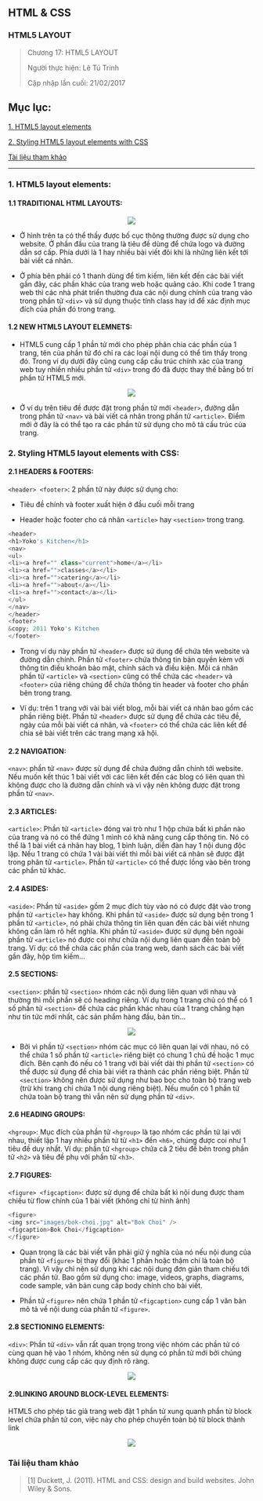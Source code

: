 ## HTML & CSS

### HTML5 LAYOUT

> Chương 17: HTML5 LAYOUT
>
> Người thực hiện: Lê Tú Trinh
>
> Cập nhập lần cuối: 21/02/2017

## Mục lục:

[1. HTML5 layout elements](#1)

[2. Styling HTML5 layout elements with CSS](#2)

[Tài liệu tham khảo](#3)

***
<a name="1"></a>
### 1. HTML5 layout elements:

#### 1.1 TRADITIONAL HTML LAYOUTS:

<p align="center"><img src="https://github.com/TrinhTu/web_developer/blob/master/Task22_Book_HTML_and_CSS_design_and_build_websites/Chapter17_LAYOUT/1.png"/></p>

- Ở hình trên ta có thể thấy được bố cục thông thường được sử dụng cho website. Ở phần đầu của trang là tiêu đề dùng để chứa logo và đường dẫn sơ cấp. Phía dưới là 1 hay nhiều bài viết đôi khi là những liên kết tới bài viết cá nhân.

- Ở phía bên phải có 1 thanh dùng để tìm kiếm, liên kết đến các bài viết gần đây, các phần khác của trang web hoặc quảng cáo. Khi code 1 trang web thì các nhà phát triển thường đưa các nội dung chính của trang vào trong phần tử `<div>` và sử dụng thuộc tính class hay id để xác định mục đích của phần đó trong trang.

#### 1.2 NEW HTML5 LAYOUT ELEMNETS:

- HTML5 cung cấp 1 phần tử mới cho phép phân chia các phần của 1 trang, tên của phần tử đó chỉ ra các loại nội dung có thể tìm thấy trong đó. Trong ví dụ dưới đây cũng cung cấp cấu trúc chính xác của trang web tuy nhiền nhiều phần tử `<div>` trong đó đã được thay thế bằng bố trí phần tử HTML5 mới.

<p align="center"><img src="https://github.com/TrinhTu/web_developer/blob/master/Task22_Book_HTML_and_CSS_design_and_build_websites/Chapter17_LAYOUT/2.png"/></p>

- Ở ví dụ trên tiêu đề được đặt trong phần tử mới `<header>`, đường dẫn trong phần tử `<nav>` và bài viết cá nhân trong phần tử `<article>`. Điểm mới ở đây là có thể tạo ra các phần tử sử dụng cho mô tả cấu trúc của trang.

<a name="2"></a>
### 2. Styling HTML5 layout elements with CSS:

#### 2.1 HEADERS & FOOTERS:

`<header> <footer>`: 2 phần tử này được sử dụng cho:

- Tiêu đề chính và footer xuất hiện ở đầu cuối mỗi trang

- Header hoặc footer cho cá nhân `<article>` hay `<section>` trong trang.

```javascript
<header>
<h1>Yoko's Kitchen</h1>
<nav>
<ul>
<li><a href="" class="current">home</a></li>
<li><a href="">classes</a></li>
<li><a href="">catering</a></li>
<li><a href="">about</a></li>
<li><a href="">contact</a></li>
</ul>
</nav>
</header>
<footer>
&copy; 2011 Yoko's Kitchen
</footer>
```

- Trong ví dụ này phần tử `<header>` được sử dụng để chứa tên website và đường dẫn chính. Phần tử `<footer>` chứa thông tin bản quyền kèm với thông tin điều khoản bảo mật, chính sách và điều kiện. Mỗi cá nhân phần tử `<article>` và `<section>` cũng có thể chứa các `<header>` và `<footer>` của riêng chúng để chứa thông tin header và footer cho phần bên trong trang.

- Ví dụ: trên 1 trang với vài bài viết blog, mỗi bài viết cá nhân bao gồm các phần riêng biệt. Phần tử `<header>` được sử dụng để chứa các tiêu đề, ngày của mỗi bài viết cá nhân, và `<footer>` có thể chứa các liên kết để chia sẻ bài viết trên các trang mạng xã hội.

#### 2.2 NAVIGATION:

`<nav>`: phần tử `<nav>` được sử dụng để chứa đường dẫn chính tới website. Nếu muốn kết thúc 1 bài viết với các liên kết đến các blog có liên quan thì không được cho là đường dẫn chính và vì vậy nên không được đặt trong phần tử `<nav>`.

#### 2.3 ARTICLES:

`<article>`: Phần tử `<article>` đóng vai trò như 1 hộp chứa bất kì phần nào của trang và nó có thể đứng 1 mình có khả năng cung cấp thông tin. Nó có thể là 1 bài viết cá nhân hay blog, 1 bình luận, diễn đàn hay 1 nội dung độc lập. Nếu 1 trang có chứa 1 vài bài viết thì mỗi bài viết cá nhân sẽ được đặt trong phân tử `<article>`. Phần tử `<article>` có thể được lồng vào bên trong các phần tử khác.

#### 2.4 ASIDES:

`<aside>`: Phần tử `<aside>` gồm 2 mục đích tùy vào nó có được đặt vào trong phần tử `<article>` hay không. Khi phần tử `<aside>` được sử dụng bên trong 1 phần tử `<article>`, nó phải chứa thông tin liên quan đến các bài viết nhưng không cần làm rõ hết nghĩa. Khi phần tử `<aside>` được sử dụng bên ngoài phần tử `<article>` nó được coi như chứa nội dung liên quan đến toàn bộ trang. Ví dụ: có thể chứa các phần của trang web, danh sách các bài viết gần đây, hộp tìm kiếm... 

#### 2.5 SECTIONS:

`<section>`: phần tử `<section>` nhóm các nội dung liên quan với nhau và thường thì mỗi phần sẽ có heading riêng. Ví dụ trong 1 trang chủ có thể có 1 số phần tử `<section>` để chứa các phần khác nhau của 1 trang chẳng hạn như tin tức mới nhất, các sản phẩm hàng đầu, bản tin...

<p align="center"><img src="https://github.com/TrinhTu/web_developer/blob/master/Task22_Book_HTML_and_CSS_design_and_build_websites/Chapter17_LAYOUT/3.png"/></p>

- Bởi vì phần tử `<section>` nhóm các mục có liên quan lại với nhau, nó có thể chứa 1 số phần tử `<article>` riêng biệt có chung 1 chủ đề hoặc 1 mục đích. Bên cạnh đó nếu có 1 trang với bài viết dài thì phần tử `<section>` có thể được sử đụng để chia bài viết ra thành các phần riêng biệt. Phần tử `<section>` không nên được sử dụng như bao bọc cho toàn bộ trang web (trừ khi trang chỉ chứa 1 nội dung riêng biệt). Nếu muốn có 1 phần tử chứa toàn bộ trang thì vẫn nên sử dụng phần tử `<div>`.

#### 2.6 HEADING GROUPS:

`<hgroup>`: Mục đích của phần tử `<hgroup>` là tạo nhóm các phần tử lại với nhau, thiết lập 1 hay nhiều phần tử từ `<h1>` đến `<h6>`, chúng được coi như 1 tiêu đề duy nhất. Ví dụ: phần tử `<hgroup>` chứa cả 2 tiêu đề bên trong phần tử `<h2>` và tiêu đề phụ với phần tử `<h3>`. 

#### 2.7 FIGURES:

`<figure> <figcaption>`: được sử dụng để chứa bất kì nội dung được tham chiếu từ flow chính của 1 bài viết (không chỉ từ hình ảnh)

```javascript
<figure>
<img src="images/bok-choi.jpg" alt="Bok Choi" />
<figcaption>Bok Choi</figcaption>
</figure>
```

- Quan trọng là các bài viết vẫn phải giữ ý nghĩa của nó nếu nội dung của phần tử `<figure>` bị thay đổi (khác 1 phần hoặc thậm chí là toàn bộ trang). Vì vậy chỉ nên sử dụng khi các nội dung đơn giản tham chiếu tới các phần tử. Bao gồm sử dụng cho: image, videos, graphs, diagrams, code sample, văn bản cung cấp body chính cho bài viết.

- Phần tử `<figure>` nên chứa 1 phần tử `<figcaption>` cung cấp 1 văn bản mô tả về nội dung của phần tử `<figure>`. 

#### 2.8 SECTIONING ELEMENTS:

`<div>`: Phần tử `<div>` vẫn rất quan trọng trong việc nhóm các phần tử có cùng quan hệ vào 1 nhóm, không nên sử dụng có phần tử mới bởi chúng không được cung cấp các quy định rõ ràng.

<p align="center"><img src="https://github.com/TrinhTu/web_developer/blob/master/Task22_Book_HTML_and_CSS_design_and_build_websites/Chapter17_LAYOUT/4.png"/></p>

#### 2.9LINKING AROUND BLOCK-LEVEL ELEMENTS:

HTML5 cho phép tác giả trang web đặt 1 phần tử xung quanh phần tử block level chứa phần tử con, việc này cho phép chuyển toàn bộ từ block thành link

<p align="center"><img src="https://github.com/TrinhTu/web_developer/blob/master/Task22_Book_HTML_and_CSS_design_and_build_websites/Chapter17_LAYOUT/5.png"/></p>

<a name="3"></a>
### Tài liệu tham khảo

> [1] Duckett, J. (2011). HTML and CSS: design and build websites. John Wiley & Sons. 


